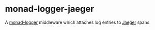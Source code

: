 monad-logger-jaeger
===================
A [monad-logger] middleware which attaches log entries to [Jaeger] spans.

[monad-logger]: https://hackage.haskell.org/package/monad-logger
[Jaeger]: https://uber.github.io/jaeger/
